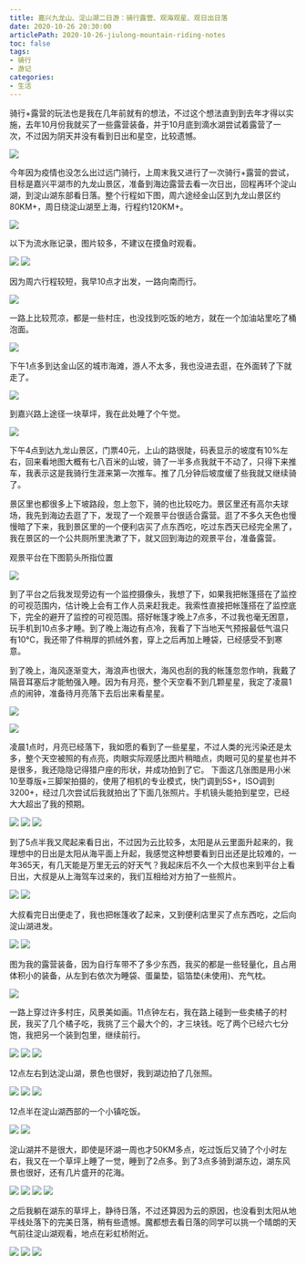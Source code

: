 ```yaml
---
title: 嘉兴九龙山、淀山湖二日游：骑行露营、观海观星、观日出日落
date: 2020-10-26 20:30:00
articlePath: 2020-10-26-jiulong-mountain-riding-notes
toc: false
tags: 
- 骑行 
- 游记
categories:
- 生活
---
```


骑行+露营的玩法也是我在几年前就有的想法，不过这个想法直到到去年才得以实施，去年10月份我就买了一些露营装备，并于10月底到滴水湖尝试着露营了一次，不过因为阴天并没有看到日出和星空，比较遗憾。

[![](https://s1.ax1x.com/2020/10/26/BKFXM6.md.jpg)](https://imgchr.com/i/BKFXM6)

今年因为疫情也没怎么出过远门骑行，上周末我又进行了一次骑行+露营的尝试，目标是嘉兴平湖市的九龙山景区，准备到海边露营去看一次日出，回程再环个淀山湖，到淀山湖东部看日落。整个行程如下图，周六途经金山区到九龙山景区约80KM+，周日绕淀山湖至上海，行程约120KM+。

[![](https://s1.ax1x.com/2020/10/26/BKEiKP.png)](https://imgchr.com/i/BKEiKP)

以下为流水账记录，图片较多，不建议在摸鱼时观看。

[![](https://s1.ax1x.com/2020/10/26/BKPNod.md.jpg)](https://imgchr.com/i/BKPNod)
[![](https://s1.ax1x.com/2020/10/26/BKPtdH.md.jpg)](https://imgchr.com/i/BKPtdH)

因为周六行程较短，我早10点才出发，一路向南而行。

[![](https://s1.ax1x.com/2020/10/26/BKP8sO.md.jpg)](https://imgchr.com/i/BKP8sO)

一路上比较荒凉，都是一些村庄，也没找到吃饭的地方，就在一个加油站里吃了桶泡面。

[![](https://s1.ax1x.com/2020/10/26/BKPlz6.md.jpg)](https://imgchr.com/i/BKPlz6)

下午1点多到达金山区的城市海滩，游人不太多，我也没进去逛，在外面转了下就走了。

[![](https://s1.ax1x.com/2020/10/26/BKPdJI.md.jpg)](https://imgchr.com/i/BKPdJI)

到嘉兴路上途径一块草坪，我在此处睡了个午觉。

[![](https://s1.ax1x.com/2020/10/26/BKP6eg.md.jpg)](https://imgchr.com/i/BKP6eg)

下午4点到达九龙山景区，门票40元，上山的路很陡，码表显示的坡度有10%左右，回来看地图大概有七八百米的山坡，骑了一半多点我就干不动了，只得下来推车，我表示这是我骑行生涯来第一次推车。推了几分钟后坡度缓了些我就又继续骑了。

景区里也都很多上下坡路段，忽上忽下，骑的也比较吃力。景区里还有高尔夫球场，我先到海边去逛了下，发现了一个观景平台很适合露营。逛了不多久天色也慢慢暗了下来，我到景区里的一个便利店买了点东西吃，吃过东西天已经完全黑了，我在景区的一个公共厕所里洗漱了下，就又回到海边的观景平台，准备露营。

观景平台在下图箭头所指位置

[![](https://s1.ax1x.com/2020/10/26/BKfUMT.md.png)](https://imgchr.com/i/BKfUMT)

到了平台之后我发现旁边有一个监控摄像头，我想了下，如果我把帐篷搭在了监控的可视范围内，估计晚上会有工作人员来赶我走。我索性直接把帐篷搭在了监控底下，完全的避开了监控的可视范围。搭好帐篷才晚上7点多，不过我也毫无困意，玩手机到10点多才睡。到了晚上海边有点冷，我看了下当地天气预报最低气温只有10°C，我还带了件稍厚的抓绒外套，穿上之后再加上睡袋，已经感受不到寒意。

到了晚上，海风逐渐变大，海浪声也很大，海风也刮的我的帐篷忽忽作响，我戴了隔音耳塞后才能勉强入睡。因为有月亮，整个天空看不到几颗星星，我定了凌晨1点的闹钟，准备待月亮落下去后出来看星星。

[![](https://s1.ax1x.com/2020/10/26/BKPaFA.md.jpg)](https://imgchr.com/i/BKPaFA)

[![](https://s1.ax1x.com/2020/10/26/BKPcwQ.md.jpg)](https://imgchr.com/i/BKPcwQ)

凌晨1点时，月亮已经落下，我如愿的看到了一些星星，不过人类的光污染还是太多，整个天空被照的有点亮，肉眼实际观感比图片稍暗点，肉眼可见的星星也并不是很多，我还隐隐记得猎户座的形状，并成功拍到了它。
下面这几张图是用小米10至尊版+三脚架拍摄的，使用了相机的专业模式，快门调到5S+，ISO调到3200+，经过几次尝试后我就拍出了下面几张照片。手机镜头能拍到星空，已经大大超出了我的预期。

[![](https://s1.ax1x.com/2020/10/26/BKQvLj.md.jpg)](https://imgchr.com/i/BKQvLj)
[![](https://s1.ax1x.com/2020/10/26/BKPBSP.md.jpg)](https://imgchr.com/i/BKPBSP)
[![](https://s1.ax1x.com/2020/10/26/BKPry8.md.jpg)](https://imgchr.com/i/BKPry8)

到了5点半我又爬起来看日出，不过因为云比较多，太阳是从云里面升起来的，我理想中的日出是太阳从海平面上升起，我感觉这种想要看到日出还是比较难的，一年365天，有几天能是万里无云的好天气？我起床后不久一个大叔也来到平台上看日出，大叔是从上海驾车过来的，我们互相给对方拍了一些照片。

[![](https://s1.ax1x.com/2020/10/26/BKPgoj.md.jpg)](https://imgchr.com/i/BKPgoj)
[![](https://s1.ax1x.com/2020/10/26/BKPRFs.md.jpg)](https://imgchr.com/i/BKPRFs)

大叔看完日出便走了，我也把帐篷收了起来，又到便利店里买了点东西吃，之后向淀山湖进发。


[![](https://s1.ax1x.com/2020/10/26/BKPfWq.md.jpg)](https://imgchr.com/i/BKPfWq)
[![](https://s1.ax1x.com/2020/10/26/BKP4S0.md.jpg)](https://imgchr.com/i/BKP4S0)

图为我的露营装备，因为自行车带不了多少东西，我买的都是一些轻量化，且占用体积小的装备，从左到右依次为睡袋、蛋巢垫，铝箔垫(未使用)、充气枕。

[![](https://s1.ax1x.com/2020/10/26/BKPIyT.md.jpg)](https://imgchr.com/i/BKPIyT)

一路上穿过许多村庄，风景美如画。11点钟左右，我在路上碰到一些卖橘子的村民，我买了几个橘子吃，我挑了三个最大个的，才三块钱。吃了两个已经六七分饱，我把另一个装到包里，继续前行。

[![](https://s1.ax1x.com/2020/10/26/BKPoOU.md.jpg)](https://imgchr.com/i/BKPoOU)
[![](https://s1.ax1x.com/2020/10/26/BKPHw4.md.jpg)](https://imgchr.com/i/BKPHw4)
[![](https://s1.ax1x.com/2020/10/26/BKP7mF.md.jpg)](https://imgchr.com/i/BKP7mF)

12点左右到达淀山湖，景色也很好，我到湖边拍了几张照。

[![](https://s1.ax1x.com/2020/10/26/BKPbTJ.md.jpg)](https://imgchr.com/i/BKPbTJ)
[![](https://s1.ax1x.com/2020/10/26/BKPOYR.md.jpg)](https://imgchr.com/i/BKPOYR)
[![](https://s1.ax1x.com/2020/10/26/BKPXf1.md.jpg)](https://imgchr.com/i/BKPXf1)

12点半在淀山湖西部的一个小镇吃饭。

[![](https://s1.ax1x.com/2020/10/26/BKPvSx.md.jpg)](https://imgchr.com/i/BKPvSx)
[![](https://s1.ax1x.com/2020/10/26/BKi9mD.md.jpg)](https://imgchr.com/i/BKi9mD)

淀山湖并不是很大，即使是环湖一周也才50KM多点，吃过饭后又骑了个小时左右，我又在一个草坪上睡了一觉，睡到了2点多。到了3点多骑到湖东边，湖东风景也很好，还有几片盛开的花海。

[![](https://s1.ax1x.com/2020/10/26/BKiC0e.md.jpg)](https://imgchr.com/i/BKiC0e)
[![](https://s1.ax1x.com/2020/10/26/BKiktA.md.jpg)](https://imgchr.com/i/BKiktA)
[![](https://s1.ax1x.com/2020/10/26/BKiSOO.md.jpg)](https://imgchr.com/i/BKiSOO)
[![](https://s1.ax1x.com/2020/10/26/BKiFkd.md.jpg)](https://imgchr.com/i/BKiFkd)

之后我躺在湖东的草坪上，静待日落，不过还算因为云的原因，也没看到太阳从地平线处落下的完美日落，稍有些遗憾。魔都想去看日落的同学可以挑一个晴朗的天气前往淀山湖观看，地点在彩虹桥附近。

[![](https://s1.ax1x.com/2020/10/26/BKiZ1P.md.jpg)](https://imgchr.com/i/BKiZ1P)
[![](https://s1.ax1x.com/2020/10/26/BKiAfI.md.jpg)](https://imgchr.com/i/BKiAfI)
[![](https://s1.ax1x.com/2020/10/26/BKie6f.md.jpg)](https://imgchr.com/i/BKie6f)






